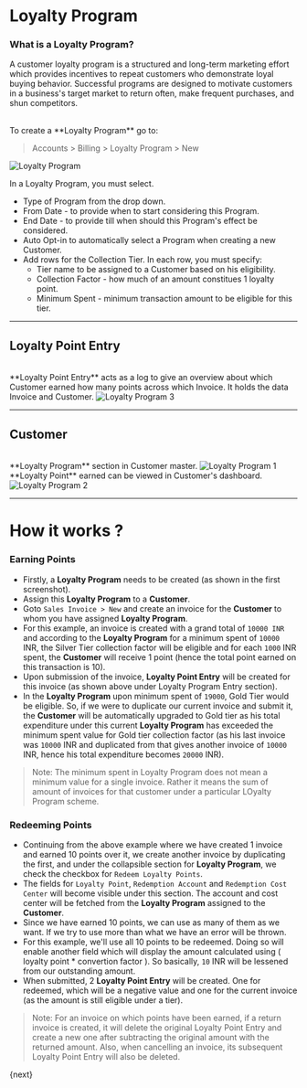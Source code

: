 <!-- add-breadcrumbs -->
# Loyalty Program


### What is a Loyalty Program?

A customer loyalty program is a structured and long-term marketing effort which provides incentives to repeat customers who demonstrate loyal buying behavior. Successful programs are designed to motivate customers in a business's target market to return often, make frequent purchases, and shun competitors.

<br>
To create a **Loyalty Program** go to:

> Accounts > Billing > Loyalty Program > New

<img class="screenshot" alt="Loyalty Program" src="{{docs_base_url}}/assets/img/accounts/loyalty-program.png">

In a Loyalty Program, you must select.

  * Type of Program from the drop down.
  * From Date - to provide when to start considering this Program.
  * End Date - to provide till when should this Program's effect be considered.
  * Auto Opt-in to automatically select a Program when creating a new Customer.
  * Add rows for the Collection Tier. In each row, you must specify: 
    * Tier name to be assigned to a Customer based on his eligibility.
	* Collection Factor - how much of an amount constitues 1 loyalty point.
	* Minimum Spent - minimum transaction amount to be eligible for this tier.

* * *

## Loyalty Point Entry
<br>
**Loyalty Point Entry** acts as a log to give an overview about which Customer earned how many points across which Invoice. It holds the data Invoice and Customer.

<img class="screenshot" alt="Loyalty Program 3" src="{{docs_base_url}}/assets/img/accounts/loyalty-program-3.png">

* * *

## Customer
<br>
**Loyalty Program** section in Customer master.

<img class="screenshot" alt="Loyalty Program 1" src="{{docs_base_url}}/assets/img/accounts/loyalty-program-1.png">

<br>
**Loyalty Point** earned can be viewed in Customer's dashboard.

<img class="screenshot" alt="Loyalty Program 2" src="{{docs_base_url}}/assets/img/accounts/loyalty-program-2.png">

* * *

# How it works ?

### Earning Points
* Firstly, a **Loyalty Program** needs to be created (as shown in the first screenshot).
* Assign this **Loyalty Program** to a **Customer**.
* Goto `Sales Invoice > New` and create an invoice for the **Customer** to whom you have assigned **Loyalty Program**.
* For this example, an invoice is created with a grand total of `10000 INR` and according to the **Loyalty Program** for a minimum spent of `10000` INR, the Silver Tier collection factor will be eligible and for each `1000` INR spent, the **Customer** will receive 1 point (hence the total point earned on this transaction is 10).
* Upon submission of the invoice, **Loyalty Point Entry** will be created for this invoice (as shown above under Loyalty Program Entry section).
* In the **Loyalty Program** upon minimum spent of `19000`, Gold Tier would be eligible. So, if we were to duplicate our current invoice and submit it, the **Customer** will be automatically upgraded to Gold tier as his total expenditure under this current **Loyalty Program** has exceeded the minimum spent value for Gold tier collection factor (as his last invoice was `10000` INR and duplicated from that gives another invoice of `10000` INR, hence his total expenditure becomes `20000` INR).

> Note: The minimum spent in Loyalty Program does not mean a minimum value for a single invoice. Rather it means the sum of amount of invoices for that customer under a particular LOyalty Program scheme.

### Redeeming Points
* Continuing from the above example where we have created 1 invoice and earned 10 points over it, we create another invoice by duplicating the first, and under the collapsible section for **Loyalty Program**, we check the checkbox for `Redeem Loyalty Points`.
* The fields for `Loyalty Point`, `Redemption Account` and `Redemption Cost Center` will become visible under this section. The account and cost center will be fetched from the **Loyalty Program** assigned to the **Customer**.
* Since we have earned 10 points, we can use as many of them as we want. If we try to use more than what we have an error will be thrown.
* For this example, we'll use all 10 points to be redeemed. Doing so will enable another field which will display the amount calculated using ( loyalty point * convertion factor ). So basically, `10` INR will be lessened from our outstanding amount.
* When submitted, 2 **Loyalty Point Entry** will be created. One for redeemed, which will be a negative value and one for the current invoice (as the amount is still eligible under a tier).

> Note: For an invoice on which points have been earned, if a return invoice is created, it will delete the original Loyalty Point Entry and create a new one after subtracting the original amount with the returned amount. Also, when cancelling an invoice, its subsequent Loyalty Point Entry will also be deleted.

{next}